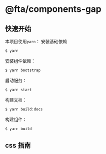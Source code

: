 # @fta/components-gap

## 快速开始

本项目使用`yarn`：
安装基础依赖

```bash
$ yarn
```

安装组件依赖：

```bash
$ yarn bootstrap
```

启动服务：

```bash
$ yarn start
```

构建文档：

```bash
$ yarn build:docs
```

构建组件：

```bash
$ yarn build
```

## css 指南
